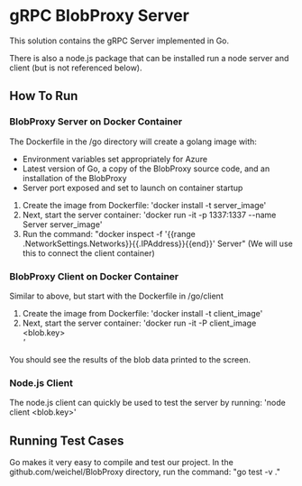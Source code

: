 # gRPC BlobProxy Server

This solution contains the gRPC Server implemented in Go. 

There is also a node.js package that can be installed run a node server and client (but is not referenced below).

## How To Run

### BlobProxy Server on Docker Container

The Dockerfile in the /go directory will create a golang image with:
* Environment variables set appropriately for Azure
* Latest version of Go, a copy of the BlobProxy source code, and an installation of the BlobProxy
* Server port exposed and set to launch on container startup

1. Create the image from Dockerfile: 'docker install -t server_image'
2. Next, start the server container: 'docker run -it -p 1337:1337 --name Server server_image'
3. Run the command: "docker inspect -f '{{range .NetworkSettings.Networks}}{{.IPAddress}}{{end}}' Server"
   (We will use this to connect the client container)


### BlobProxy Client on Docker Container

Similar to above, but start with the Dockerfile in /go/client

1. Create the image from Dockerfile: 'docker install -t client_image'
2. Next, start the server container: 'docker run -it -P client_image <blob.key> <Address from above:port>'

You should see the results of the blob data printed to the screen. 

### Node.js Client
The node.js client can quickly be used to test the server by running: 'node client <blob.key>'


## Running Test Cases

Go makes it very easy to compile and test our project. 
In the github.com/weichel/BlobProxy directory, run the command: "go test -v ."

